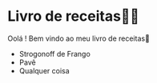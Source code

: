 # Livro de receitas:man_cook:



Oolá ! Bem vindo ao meu  livro de receitas:wave:

- Strogonoff de Frango
- Pavê
- Qualquer coisa
